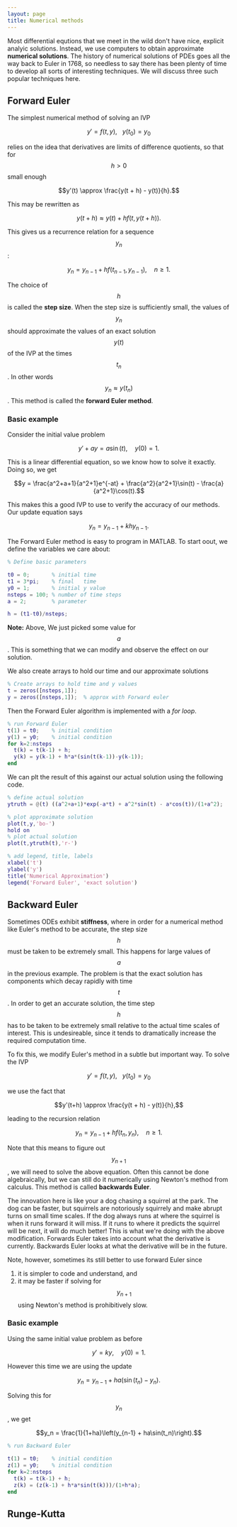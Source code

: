 ```yaml
---
layout: page
title: Numerical methods
---
```


Most differential equtions that we meet in the wild don't have nice, explicit analyic solutions.
Instead, we use computers to obtain approximate **numerical solutions**.
The history of numerical solutions of PDEs goes all the way back to Euler in
1768, so needless to say there has been plenty of time to develop all sorts of
interesting techniques.
We will discuss three such popular techniques here.


## Forward Euler

The simplest numerical method of solving an IVP

$$y' = f(t,y),\ \ \ y(t_0) = y_0$$

relies on the idea that derivatives are limits of difference quotients, so that for $$h > 0$$ small enough

$$y'(t) \approx \frac{y(t + h) - y(t)}{h}.$$

This may be rewritten as

$$y(t+h)\approx y(t) + hf(t,y(t+h)).$$

This gives us a recurrence relation for a sequence $$y_n$$:

$$y_n = y_{n-1} + hf(t_{n-1},y_{n-1}),\quad n\geq 1.$$

The choice of $$h$$ is called the **step size**.
When the step size is sufficiently small, the values of $$y_n$$ should approximate the values of an exact solution $$y(t)$$ of the IVP at the times $$t_n$$.
In other words $$y_n\approx y(t_n)$$.
This method is called the **forward Euler method**.

### Basic example

Consider the initial value problem

$$y' + ay = a\sin(t),\quad y(0) = 1.$$

This is a linear differential equation, so we know how to solve it exactly.
Doing so, we get

$$y = \frac{a^2+a+1}{a^2+1}e^{-at} + \frac{a^2}{a^2+1}\sin(t) - \frac{a}{a^2+1}\cos(t).$$

This makes this a good IVP to use to verify the accuracy of our methods.
Our update equation says

$$y_n = y_{n-1} + khy_{n-1}.$$

The Forward Euler method is easy to program in MATLAB.
To start oout, we define the variables we care about:

```Matlab
% Define basic parameters

t0 = 0;       % initial time
t1 = 3*pi;    % final   time
y0 = 1;       % initial y value
nsteps = 100; % number of time steps
a = 2;        % parameter

h = (t1-t0)/nsteps;
```

**Note:** Above, We just picked some value for $$a$$.
This is something that we can modify and observe the effect on our solution.

We also create arrays to hold our time and our approximate solutions

```Matlab
% Create arrays to hold time and y values
t = zeros([nsteps,1]);
y = zeros([nsteps,1]);  % approx with Forward euler
```

Then the Forward Euler algorithm is implemented with a *for loop*.

```Matlab
% run Forward Euler
t(1) = t0;    % initial condition
y(1) = y0;    % initial condition
for k=2:nsteps
  t(k) = t(k-1) + h;
  y(k) = y(k-1) + h*a*(sin(t(k-1))-y(k-1));
end
```

We can plt the result of this against our actual solution using the following code.

```Matlab
% define actual solution
ytruth = @(t) ((a^2+a+1)*exp(-a*t) + a^2*sin(t) - a*cos(t))/(1+a^2);

% plot approximate solution
plot(t,y,'bo-')
hold on
% plot actual solution
plot(t,ytruth(t),'r-')

% add legend, title, labels
xlabel('t')
ylabel('y')
title('Numerical Approximation')
legend('Forward Euler', 'exact solution')
```

## Backward Euler

Sometimes ODEs exhibit **stiffness**, where in order for a numerical method like Euler's method to be accurate, the step size $$h$$ must be taken to be extremely small.
This happens for large values of $$a$$ in the previous example.
The problem is that the exact solution has components which decay rapidly with time $$t$$.
In order to get an accurate solution, the time step $$h$$ has to be taken to be extremely small relative to the actual time scales of interest.
This is undesireable, since it tends to dramatically increase the required computation time.

To fix this, we modify Euler's method in a subtle but important way.
To solve the IVP

$$y' = f(t,y),\ \ \ y(t_0) = y_0$$

we use the fact that

$$y'(t+h) \approx \frac{y(t + h) - y(t)}{h},$$

leading to the recursion relation

$$y_{n} = y_{n-1} + hf(t_{n},y_{n}),\quad n\geq 1.$$

Note that this means to figure out $$y_{n+1}$$, we will need to solve the above equation.
Often this cannot be done algebraically, but we can still do it numerically using Newton's method from calculus.
This method is called **backwards Euler**.

The innovation here is like your a dog chasing a squirrel at the park.
The dog can be faster, but squirrels are notoriously squirrely and make abrupt turns on small time scales.
If the dog always runs at  where the squirrel is when it runs forward it will miss.  If it runs to where it predicts the squirrel will be next, it will do much better!
This is what we're doing with the above modification.
Forwards Euler takes into account what the derivative is currently.
Backwards Euler looks at what the derivative will be in the future.

Note, however, sometimes its still better to use forward Euler since
1. it is simpler to code and understand, and
2. it may be faster if solving for $$y_{n+1}$$ using Newton's method is prohibitively slow.


### Basic example

Using the same initial value problem as before

$$y' = ky,\quad y(0) = 1.$$

However this time we are using the update

$$y_n = y_{n-1} + ha(\sin(t_n)-y_n).$$

Solving this for $$y_n$$, we get

$$y_n = \frac{1}{1+ha}\left(y_{n-1} + ha\sin(t_n)\right).$$

```Matlab
% run Backward Euler

t(1) = t0;    % initial condition
z(1) = y0;    % initial condition
for k=2:nsteps
  t(k) = t(k-1) + h;
  z(k) = (z(k-1) + h*a*sin(t(k)))/(1+h*a);
end
```

## Runge-Kutta





